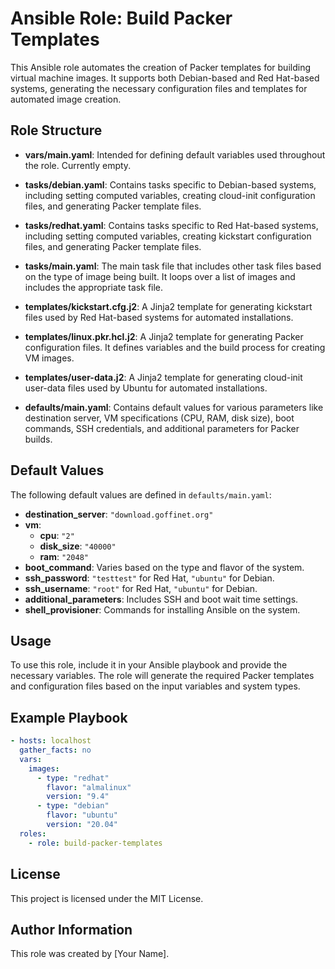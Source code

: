 # Ansible Role: Build Packer Templates

This Ansible role automates the creation of Packer templates for building virtual machine images. It supports both Debian-based and Red Hat-based systems, generating the necessary configuration files and templates for automated image creation.

## Role Structure

- **vars/main.yaml**: Intended for defining default variables used throughout the role. Currently empty.

- **tasks/debian.yaml**: Contains tasks specific to Debian-based systems, including setting computed variables, creating cloud-init configuration files, and generating Packer template files.

- **tasks/redhat.yaml**: Contains tasks specific to Red Hat-based systems, including setting computed variables, creating kickstart configuration files, and generating Packer template files.

- **tasks/main.yaml**: The main task file that includes other task files based on the type of image being built. It loops over a list of images and includes the appropriate task file.

- **templates/kickstart.cfg.j2**: A Jinja2 template for generating kickstart files used by Red Hat-based systems for automated installations.

- **templates/linux.pkr.hcl.j2**: A Jinja2 template for generating Packer configuration files. It defines variables and the build process for creating VM images.

- **templates/user-data.j2**: A Jinja2 template for generating cloud-init user-data files used by Ubuntu for automated installations.

- **defaults/main.yaml**: Contains default values for various parameters like destination server, VM specifications (CPU, RAM, disk size), boot commands, SSH credentials, and additional parameters for Packer builds.

## Default Values

The following default values are defined in `defaults/main.yaml`:

- **destination_server**: `"download.goffinet.org"`
- **vm**:
  - **cpu**: `"2"`
  - **disk_size**: `"40000"`
  - **ram**: `"2048"`
- **boot_command**: Varies based on the type and flavor of the system.
- **ssh_password**: `"testtest"` for Red Hat, `"ubuntu"` for Debian.
- **ssh_username**: `"root"` for Red Hat, `"ubuntu"` for Debian.
- **additional_parameters**: Includes SSH and boot wait time settings.
- **shell_provisioner**: Commands for installing Ansible on the system.

## Usage

To use this role, include it in your Ansible playbook and provide the necessary variables. The role will generate the required Packer templates and configuration files based on the input variables and system types.

## Example Playbook

```yaml
- hosts: localhost
  gather_facts: no
  vars:
    images:
      - type: "redhat"
        flavor: "almalinux"
        version: "9.4"
      - type: "debian"
        flavor: "ubuntu"
        version: "20.04"
  roles:
    - role: build-packer-templates
```

## License

This project is licensed under the MIT License.

## Author Information

This role was created by [Your Name].
